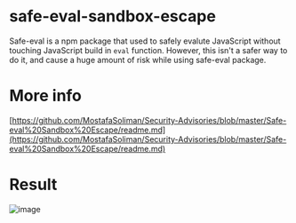 # safe-eval-sandbox-escape
Safe-eval is a npm package that used to safely evalute JavaScript without touching JavaScript build in `eval` function. However, this isn't a safer way to do it, and cause a huge amount of risk while using safe-eval package.

# More info
[https://github.com/MostafaSoliman/Security-Advisories/blob/master/Safe-eval%20Sandbox%20Escape/readme.md](https://github.com/MostafaSoliman/Security-Advisories/blob/master/Safe-eval%20Sandbox%20Escape/readme.md)

# Result
![image](https://user-images.githubusercontent.com/71683721/153716937-f571c78f-f8fc-4d2e-a149-f46d6cac6996.png)
